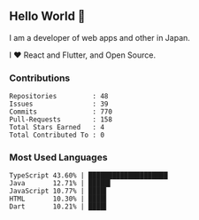 ## Hello World 👋

I am a developer of web apps and other in Japan.

I ❤️ React and Flutter, and Open Source.

### Contributions

    Repositories         : 48
    Issues               : 39
    Commits              : 770
    Pull-Requests        : 158
    Total Stars Earned   : 4
    Total Contributed To : 0

### Most Used Languages

    TypeScript 43.60% | ████████████████████
    Java       12.71% | █████▌
    JavaScript 10.77% | ████▌
    HTML       10.30% | ████▌
    Dart       10.21% | ████▌
